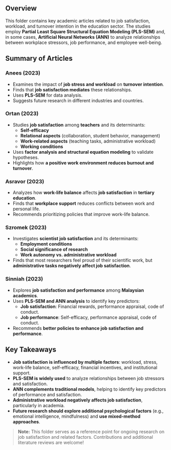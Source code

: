 ## Overview
This folder contains key academic articles related to job satisfaction, workload, and turnover intention in the education sector. The studies employ **Partial Least Square Structural Equation Modeling (PLS-SEM)** and, in some cases, **Artificial Neural Networks (ANN)** to analyze relationships between workplace stressors, job performance, and employee well-being.

## Summary of Articles

### **Anees (2023)**
- Examines the impact of **job stress and workload** on **turnover intention**.
- Finds that **job satisfaction mediates** these relationships.
- Uses **PLS-SEM** for data analysis.
- Suggests future research in different industries and countries.

### **Ortan (2023)**
- Studies **job satisfaction** among **teachers** and its determinants:
  - **Self-efficacy**
  - **Relational aspects** (collaboration, student behavior, management)
  - **Work-related aspects** (teaching tasks, administrative workload)
  - **Working conditions**
- Uses **factor analysis and structural equation modeling** to validate hypotheses.
- Highlights how **a positive work environment reduces burnout and turnover**.

### **Asravor (2023)**
- Analyzes how **work-life balance** affects **job satisfaction** in **tertiary education**.
- Finds that **workplace support** reduces conflicts between work and personal life.
- Recommends prioritizing policies that improve work-life balance.

### **Szromek (2023)**
- Investigates **scientist job satisfaction** and its determinants:
  - **Employment conditions**
  - **Social significance of research**
  - **Work autonomy vs. administrative workload**
- Finds that most researchers feel proud of their scientific work, but **administrative tasks negatively affect job satisfaction**.

### **Sinniah (2023)**
- Explores **job satisfaction and performance** among **Malaysian academics**.
- Uses **PLS-SEM and ANN analysis** to identify key predictors:
  - **Job satisfaction**: Financial rewards, performance appraisal, code of conduct.
  - **Job performance**: Self-efficacy, performance appraisal, code of conduct.
- Recommends **better policies to enhance job satisfaction and performance**.

## Key Takeaways
- **Job satisfaction is influenced by multiple factors**: workload, stress, work-life balance, self-efficacy, financial incentives, and institutional support.
- **PLS-SEM is widely used** to analyze relationships between job stressors and satisfaction.
- **ANN complements traditional models**, helping to identify key predictors of performance and satisfaction.
- **Administrative workload negatively affects job satisfaction**, particularly in academia.
- **Future research should explore additional psychological factors** (e.g., emotional intelligence, mindfulness) and **use mixed-method approaches**.

> **Note:** This folder serves as a reference point for ongoing research on job satisfaction and related factors. Contributions and additional literature reviews are welcome!




